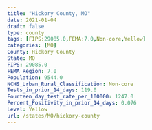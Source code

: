 ```yaml
---
title: "Hickory County, MO"
date: 2021-01-04
draft: false
type: county
tags: [FIPS:29085.0,FEMA:7.0,Non-core,Yellow]
categories: [MO]
County: Hickory County
State: MO
FIPS: 29085.0
FEMA_Region: 7.0
Population: 9544.0
NCHS_Urban_Rural_Classification: Non-core
Tests_in_prior_14_days: 119.0
Fourteen_day_test_rate_per_100000: 1247.0
Percent_Positivity_in_prior_14_days: 0.076
Level: Yellow
url: /states/MO/hickory-county
---
```



